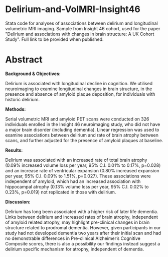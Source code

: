 # Delirium-and-VolMRI-Insight46
Stata code for analyses of associations between delirium and longitudinal volumetric MRI imaging. Sample from Insight 46 cohort, used for the paper "Delirium and associations with changes in brain structure: A UK Cohort Study". Full link to be provided when published.

# Abstract
**Background & Objectives:**

Delirium is associated with longitudinal decline in cognition. We utilised neuroimaging to examine longitudinal changes in brain structure, in the presence and absence of amyloid plaque deposition, for individuals with historic delirium.

**Methods:**

Serial volumetric MRI and amyloid PET scans were conducted on 326 individuals enrolled in the Insight 46 neuroimaging study, who did not have a major brain disorder (including dementia). Linear regression was used to examine associations between delirium and rate of brain atrophy between scans, and further adjusted for the presence of amyloid plaques at baseline.

**Results:**

Delirium was associated with an increased rate of total brain atrophy (0.09% increased volume loss per year, 95% C.I. 0.01% to 0.17%, p=0.028) and an increase rate of ventricular expansion (0.80% increased expansion per year, 95% C.I. 0.09% to 1.51%, p=0.027). These associations were independent of amyloid, which had an increased association with hippocampal atrophy (0.13% volume loss per year, 95% C.I. 0.02% to 0.23%, p=0.019) not replicated in those with delirium. 

**Discussion:**

Delirium has long been associated with a higher risk of later life dementia. Links between delirium and increased rates of brain atrophy, independent of amyloid related atrophy, may highlight pre-clinical changes in brain structure related to prodromal dementia. However, given participants in our study had not developed dementia two years after their initial scan and had no demonstrable differences in Pre-clinical Alzheimer’s Cognitive Composite scores, there is also a possibility our findings instead suggest a delirium specific mechanism for atrophy, independent of dementia.


